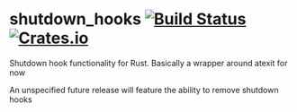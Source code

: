 # shutdown_hooks [![Build Status](https://travis-ci.org/Techern/shutdown_hooks_rs.svg)](https://travis-ci.org/Techern/shutdown_hooks_rs) [![Crates.io](https://img.shields.io/crates/v/shutdown_hooks.svg)](https://crates.io/crates/shutdown_hooks) 
Shutdown hook functionality for Rust. Basically a wrapper around atexit for now

An unspecified future release will feature the ability to remove shutdown hooks